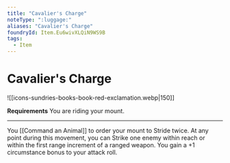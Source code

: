 ```yaml
---
title: "Cavalier's Charge"
noteType: ":luggage:"
aliases: "Cavalier's Charge"
foundryId: Item.Eu6wivXLQiN9WS9B
tags:
  - Item
---
```


# Cavalier's Charge
![[icons-sundries-books-book-red-exclamation.webp|150]]

**Requirements** You are riding your mount.

* * *

You [[Command an Animal]] to order your mount to Stride twice. At any point during this movement, you can Strike one enemy within reach or within the first range increment of a ranged weapon. You gain a +1 circumstance bonus to your attack roll.
